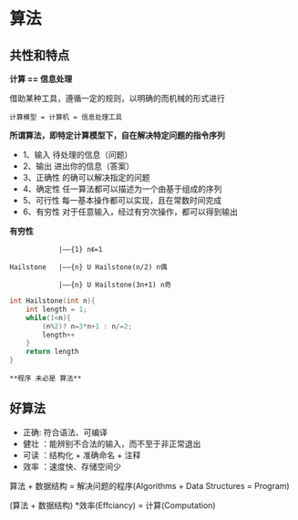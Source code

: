 # 算法

## 共性和特点
**计算 == 信息处理**

借助某种工具，遵循一定的规则，以明确的而机械的形式进行
    
    计算模型 = 计算机 = 信息处理工具

**所谓算法，即特定计算模型下，自在解决特定问题的指令序列**

* 1、输入 待处理的信息（问题）
* 2、输出 进出你的信息（答案）
* 3、正确性 的确可以解决指定的问题
* 4、确定性 任一算法都可以描述为一个由基于组成的序列
* 5、可行性 每一基本操作都可以实现，且在常数时间完成
* 6、有穷性 对于任意输入，经过有穷次操作，都可以得到输出

**有穷性**

                |——{1} n《=1 

    Hailstone   |——{n} U Hailstone(n/2) n偶

                |——{n} U Hailstone(3n+1) n奇
```C++
int Hailstone(int n){
    int length = 1;
    while(1<n){
        (n%2)? n=3*n+1 : n/=2;
        length++
    }
    return length
}
```
    **程序 未必是 算法**

## 好算法
* 正确: 符合语法、可编译
* 健壮 ：能辨别不合法的输入，而不至于非正常退出
* 可读 ：结构化 + 准确命名 + 注释
* 效率 ：速度快、存储空间少

算法 + 数据结构 = 解决问题的程序(Algorithms + Data Structures = Program)

(算法 + 数据结构) *效率(Effciancy) = 计算(Computation)




                